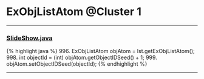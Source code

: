 # ExObjListAtom @Cluster 1

***

### [SlideShow.java](https://searchcode.com/codesearch/view/97394959/)
{% highlight java %}
996. ExObjListAtom objAtom = lst.getExObjListAtom();
998. int objectId = (int) objAtom.getObjectIDSeed() + 1;
999. objAtom.setObjectIDSeed(objectId);
{% endhighlight %}

***

